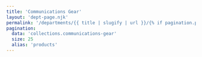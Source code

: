 ```yaml
---
title: 'Communications Gear'
layout: 'dept-page.njk'
permalink: '/departments/{{ title | slugify | url }}/{% if pagination.pageNumber > 0 %}{{pagination.pageNumber | plus: 1 }}/{% endif %}'
pagination:
  data: 'collections.communications-gear'
  size: 25
  alias: 'products'
---
```

